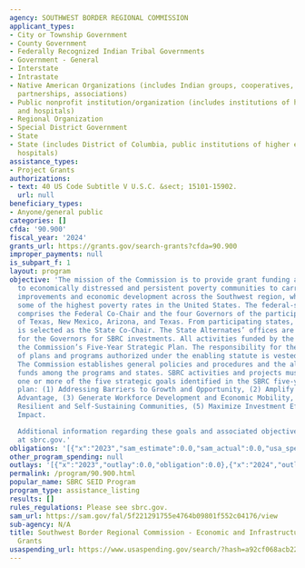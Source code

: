 ```yaml
---
agency: SOUTHWEST BORDER REGIONAL COMMISSION
applicant_types:
- City or Township Government
- County Government
- Federally Recognized Indian Tribal Governments
- Government - General
- Interstate
- Intrastate
- Native American Organizations (includes Indian groups, cooperatives, corporations,
  partnerships, associations)
- Public nonprofit institution/organization (includes institutions of higher education
  and hospitals)
- Regional Organization
- Special District Government
- State
- State (includes District of Columbia, public institutions of higher education and
  hospitals)
assistance_types:
- Project Grants
authorizations:
- text: 40 US Code Subtitle V U.S.C. &sect; 15101-15902.
  url: null
beneficiary_types:
- Anyone/general public
categories: []
cfda: '90.900'
fiscal_year: '2024'
grants_url: https://grants.gov/search-grants?cfda=90.900
improper_payments: null
is_subpart_f: 1
layout: program
objective: 'The mission of the Commission is to provide grant funding and programs
  to economically distressed and persistent poverty communities to carry out infrastructure
  improvements and economic development across the Southwest region, which encompasses
  some of the highest poverty rates in the United States. The federal-state partnership
  comprises the Federal Co-Chair and the four Governors of the participating States
  of Texas, New Mexico, Arizona, and Texas. From participating states, one Governor
  is selected as the State Co-Chair. The State Alternates’ offices are the coordinators
  for the Governors for SBRC investments. All activities funded by the SBRC must advance
  the Commission’s Five-Year Strategic Plan. The responsibility for the development
  of plans and programs authorized under the enabling statute is vested in the Commission.
  The Commission establishes general policies and procedures and the allocation of
  funds among the programs and states. SBRC activities and projects must align with
  one or more of the five strategic goals identified in the SBRC five-year strategic
  plan: (1) Addressing Barriers to Growth and Opportunity, (2) Amplify Regional Comparative
  Advantage, (3) Generate Workforce Development and Economic Mobility, (4) Build Economically
  Resilient and Self-Sustaining Communities, (5) Maximize Investment Efficiency and
  Impact.

  Additional information regarding these goals and associated objectives can be found
  at sbrc.gov.'
obligations: '[{"x":"2023","sam_estimate":0.0,"sam_actual":0.0,"usa_spending_actual":0.0},{"x":"2024","sam_estimate":0.0,"sam_actual":5000000.0,"usa_spending_actual":0.0},{"x":"2025","sam_estimate":0.0,"sam_actual":5000000.0,"usa_spending_actual":0.0}]'
other_program_spending: null
outlays: '[{"x":"2023","outlay":0.0,"obligation":0.0},{"x":"2024","outlay":0.0,"obligation":0.0},{"x":"2025","outlay":0.0,"obligation":0.0}]'
permalink: /program/90.900.html
popular_name: SBRC SEID Program
program_type: assistance_listing
results: []
rules_regulations: Please see sbrc.gov.
sam_url: https://sam.gov/fal/5f221291755e4764b09801f552c04176/view
sub-agency: N/A
title: Southwest Border Regional Commission - Economic and Infrastructure Development
  Grants
usaspending_url: https://www.usaspending.gov/search/?hash=a92cf068acb220ec99d7fd1517db6d22
---
```

